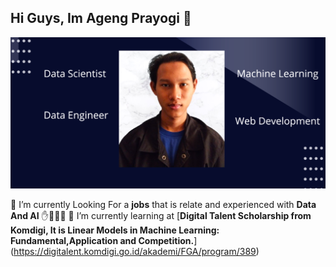 ## Hi Guys, Im Ageng Prayogi 👋

![AgengPrayogi](image/Poster%20Yogi.png)
<!--
**AgengPrayogi/AgengPrayogi** is a ✨ _special_ ✨ repository because its `README.md` (this file) appears on your GitHub profile.

Here are some ideas to get you started:

- 🔭 I’m currently working on ...
- 🌱 I’m currently learning ...
- 👯 I’m looking to collaborate on ...
- 🤔 I’m looking for help with ...
- 💬 Ask me about ...
- 📫 How to reach me: ...
- 😄 Pronouns: ...
- ⚡ Fun fact: ...
--> 
🔭 I’m currently Looking For a **jobs** that is relate and experienced with **Data And AI** ✋🤚🙌🤗
🌱 I’m currently learning at [**Digital Talent Scholarship from Komdigi, It is Linear Models in Machine Learning: Fundamental,Application and Competition.**] (https://digitalent.komdigi.go.id/akademi/FGA/program/389)


